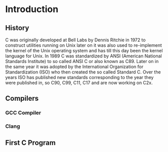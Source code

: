 # Introduction

## History

C was originally developed at Bell Labs by Dennis Ritchie in 1972 to construct utilities running on Unix later on it was also used to re-implement the kernel of the Unix operating system and has till this day been the kernel language for Unix. In 1989 C was standardized by ANSI (American National Standards Institute) to so called ANSI C or also known as C89. Later on in the same year it was adopted by the International Organization for Standardization (ISO) who then created the so called Standard C. Over the years ISO has published new standards corresponding to the year they were published in, so C90, C99, C11, C17 and are now working on C2x.

## Compilers

### GCC Compiler

### Clang

## First C Program
